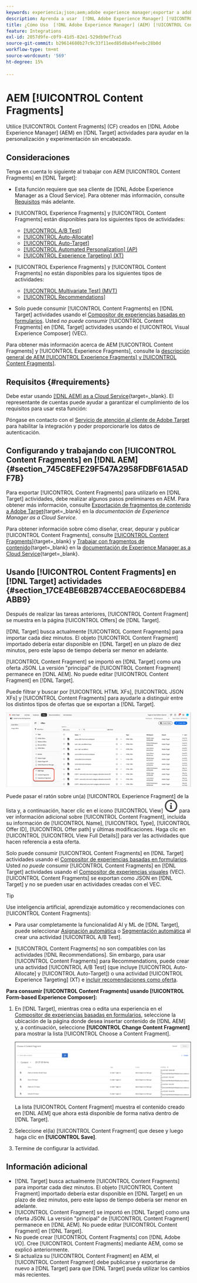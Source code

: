 ```yaml
---
keywords: experiencia;json;aem;adobe experience manager;exportar a adobe target;fragmentos de contenido;fragmentos;CF;cf;sin encabezado;personalización;experimentación
description: Aprenda a usar  [!DNL Adobe Experience Manager] [!UICONTROL Content Fragments] en  [!DNL Adobe Target] actividades.
title: ¿Cómo Uso  [!DNL Adobe Experience Manager] (AEM) [!UICONTROL Content Fragments]?
feature: Integrations
exl-id: 2057d9fe-c0f9-41d5-82e1-529db9ef7ca5
source-git-commit: b29614680b27c9c33f11eed85d8ab4feebc28b0d
workflow-type: tm+mt
source-wordcount: '569'
ht-degree: 15%

---
```


# AEM [!UICONTROL Content Fragments]

Utilice [!UICONTROL Content Fragments] (CF) creados en [!DNL Adobe Experience Manager] (AEM) en [!DNL Target] actividades para ayudar en la personalización y experimentación sin encabezado.

## Consideraciones

Tenga en cuenta lo siguiente al trabajar con AEM [!UICONTROL Content Fragments] en [!DNL Target]:

* Esta función requiere que sea cliente de [!DNL Adobe Experience Manager as a Cloud Service]. Para obtener más información, consulte [Requisitos](#section_AE6F0971E1574B3AA324003599B96E5A) más adelante.
* [!UICONTROL Experience Fragments] y [!UICONTROL Content Fragments] están disponibles para los siguientes tipos de actividades:

   * [[!UICONTROL A/B Test]](/help/main/c-activities/t-test-ab/test-ab.md)
   * [[!UICONTROL Auto-Allocate]](/help/main/c-activities/automated-traffic-allocation/automated-traffic-allocation.md)
   * [[!UICONTROL Auto-Target]](/help/main/c-activities/auto-target/auto-target-to-optimize.md)
   * [[!UICONTROL Automated Personalization] (AP)](/help/main/c-activities/t-automated-personalization/automated-personalization.md)
   * [[!UICONTROL Experience Targeting] (XT)](/help/main/c-activities/t-experience-target/experience-target.md)

* [!UICONTROL Experience Fragments] y [!UICONTROL Content Fragments] no están disponibles para los siguientes tipos de actividades:

   * [[!UICONTROL Multivariate Test] (MVT)](/help/main/c-activities/c-multivariate-testing/multivariate-testing.md)
   * [[!UICONTROL Recommendations]](/help/main/c-recommendations/recommendations.md)

* Solo puede consumir [!UICONTROL Content Fragments] en [!DNL Target] actividades usando el [Compositor de experiencias basadas en formularios](/help/main/c-experiences/form-experience-composer.md). Usted *no puede* consumir [!UICONTROL Content Fragments] en [!DNL Target] actividades usando el [!UICONTROL Visual Experience Composer] (VEC).

Para obtener más información acerca de AEM [!UICONTROL Content Fragments] y [!UICONTROL Experience Fragments], consulte la [descripción general de AEM [!UICONTROL Experience Fragments] y [!UICONTROL Content Fragments]](/help/main/c-integrating-target-with-mac/aem/aem-experience-and-content-fragments.md).

## Requisitos {#requirements}

Debe estar usando [[!DNL AEM] as a Cloud Service](https://experienceleague.adobe.com/docs/experience-manager-cloud-service.html?lang=es){target=_blank}. El representante de cuentas puede ayudar a garantizar el cumplimiento de los requisitos para usar esta función:

Póngase en contacto con el [Servicio de atención al cliente de Adobe Target](/help/main/cmp-resources-and-contact-information.md#reference_ACA3391A00EF467B87930A450050077C) para habilitar la integración y poder proporcionarle los datos de autenticación.

## Configurando y trabajando con [!UICONTROL Content Fragments] en [!DNL AEM] {#section_745C8EFE29F547A2958FDBF61A5ADF7B}

Para exportar [!UICONTROL Content Fragments] para utilizarlo en [!DNL Target] actividades, debe realizar algunos pasos preliminares en AEM. Para obtener más información, consulte [Exportación de fragmentos de contenido a Adobe Target](https://experienceleague.adobe.com/docs/experience-manager-cloud-service/content/sites/integrations/content-fragments-target.html?lang=es){target=_blank} en la *documentación de Experience Manager as a Cloud Service*.

Para obtener información sobre cómo diseñar, crear, depurar y publicar [!UICONTROL Content Fragments], consulte [[!UICONTROL Content Fragments]](https://experienceleague.adobe.com/docs/experience-manager-cloud-service/content/sites/authoring/fundamentals/content-fragments.html?lang=es){target=_blank} y [Trabajar con fragmentos de contenido](https://experienceleague.adobe.com/docs/experience-manager-cloud-service/content/sites/administering/content-fragments/content-fragments.html?lang=es){target=_blank} en la [documentación de Experience Manager as a Cloud Service](https://experienceleague.adobe.com/docs/experience-manager-cloud-service/content/home.html?lang=es){target=_blank}.

## Usando [!UICONTROL Content Fragments] en [!DNL Target] actividades {#section_17CE4BE6B2B74CCEBAE0C68DEB84ABB9}

Después de realizar las tareas anteriores, [!UICONTROL Content Fragment] se muestra en la página [!UICONTROL Offers] de [!DNL Target].

[!DNL Target] busca actualmente [!UICONTROL Content Fragments] para importar cada diez minutos. El objeto [!UICONTROL Content Fragment] importado debería estar disponible en [!DNL Target] en un plazo de diez minutos, pero este lapso de tiempo debería ser menor en adelante.

[!UICONTROL Content Fragment] se importó en [!DNL Target] como una oferta JSON. La versión &quot;principal&quot; de [!UICONTROL Content Fragment] permanece en [!DNL AEM]. No puede editar [!UICONTROL Content Fragment] en [!DNL Target].

Puede filtrar y buscar por [!UICONTROL HTML XFs], [!UICONTROL JSON XFs] y [!UICONTROL Content Fragments] para ayudarle a distinguir entre los distintos tipos de ofertas que se exportan a [!DNL Target].

![Filtrar por tipos de fragmento de contenido: HTML o JSON en la IU de Target](/help/main/c-integrating-target-with-mac/aem/assets/fragment-types.png)

Puede pasar el ratón sobre un(a) [!UICONTROL Experience Fragment] de la lista y, a continuación, hacer clic en el icono [!UICONTROL View] ![icono de información](/help/main/assets/icons/InfoOutline.svg) para ver información adicional sobre [!UICONTROL Content Fragment], incluida su información de [!UICONTROL Name], [!UICONTROL Type], [!UICONTROL Offer ID], [!UICONTROL Offer path] y últimas modificaciones. Haga clic en [!UICONTROL [!UICONTROL View Full Details]] para ver las actividades que hacen referencia a esta oferta.

Solo puede consumir [!UICONTROL Content Fragments] en [!DNL Target] actividades usando el [Compositor de experiencias basadas en formularios](/help/main/c-experiences/form-experience-composer.md). Usted *no puede* consumir [!UICONTROL Content Fragments] en [!DNL Target] actividades usando el [Compositor de experiencias visuales](/help/main/c-experiences/c-visual-experience-composer/visual-experience-composer.md) (VEC). [!UICONTROL Content Fragments] se exportan como JSON en [!DNL Target] y no se pueden usar en actividades creadas con el VEC.

>[!TIP]
>
>Use inteligencia artificial, aprendizaje automático y recomendaciones con [!UICONTROL Content Fragments]:
>
>* Para usar completamente la funcionalidad AI y ML de [!DNL Target], puede seleccionar [Asignación automática](/help/main/c-activities/automated-traffic-allocation/automated-traffic-allocation.md#concept_A1407678796B4C569E94CBA8A9F7F5D4) o [Segmentación automática](/help/main/c-activities/auto-target/auto-target-to-optimize.md) al crear una actividad [!UICONTROL A/B Test].
>
>* [!UICONTROL Content Fragments] no son compatibles con las actividades [!DNL Recommendations]. Sin embargo, para usar [!UICONTROL Content Fragments] para Recommendations, puede crear una actividad [!UICONTROL A/B Test] (que incluye [!UICONTROL Auto-Allocate] y [!UICONTROL Auto-Target]) o una actividad [!UICONTROL Experience Targeting] (XT) e [incluir recomendaciones como oferta](/help/main/c-recommendations/recommendations-as-an-offer.md).

**Para consumir [!UICONTROL Content Fragments] usando [!UICONTROL Form-based Experience Composer]:**

1. En [!DNL Target], mientras crea o edita una experiencia en el [Compositor de experiencias basadas en formularios](/help/main/c-experiences/form-experience-composer.md#task_FAC842A6535045B68B4C1AD3E657E56E), seleccione la ubicación de la página donde desea insertar contenido de [!DNL AEM] y, a continuación, seleccione **[!UICONTROL Change Content Fragment]** para mostrar la lista [!UICONTROL Choose a Content Fragment].

   ![content_fragment_list image](/help/main/c-integrating-target-with-mac/aem/assets/choose-content-fragment.png)

   La lista [!UICONTROL Content Fragment] muestra el contenido creado en [!DNL AEM] que ahora está disponible de forma nativa dentro de [!DNL Target].

1. Seleccione el(la) [!UICONTROL Content Fragment] que desee y luego haga clic en **[!UICONTROL Save]**.
1. Termine de configurar la actividad.

## Información adicional

* [!DNL Target] busca actualmente [!UICONTROL Content Fragments] para importar cada diez minutos. El objeto [!UICONTROL Content Fragment] importado debería estar disponible en [!DNL Target] en un plazo de diez minutos, pero este lapso de tiempo debería ser menor en adelante.
* [!UICONTROL Content Fragment] se importó en [!DNL Target] como una oferta JSON. La versión &quot;principal&quot; de [!UICONTROL Content Fragment] permanece en [!DNL AEM]. No puede editar [!UICONTROL Content Fragment] en [!DNL Target].
* No puede crear [!UICONTROL Content Fragments] con [!DNL Adobe I/O]. Cree [!UICONTROL Content Fragments] mediante AEM, como se explicó anteriormente.
* Si actualiza su [!UICONTROL Content Fragment] en AEM, el [!UICONTROL Content Fragment] debe publicarse y exportarse de nuevo a [!DNL Target] para que [!DNL Target] pueda utilizar los cambios más recientes.
